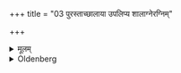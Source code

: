 +++
title = "03 पुरस्ताच्छालाया उपलिप्य शालाग्नेरग्निम्"

+++

<details><summary>मूलम्</summary>

पुरस्ताच्छालाया उपलिप्य शालाग्नेरग्निं प्रणयन्ति ३
</details>

<details><summary>Oldenberg</summary>

3. Having besmeared (a surface) to the east of the house (with cow-dung), they carry forward (to that place) fire taken from the (sacred) domestic fire.
</details>
